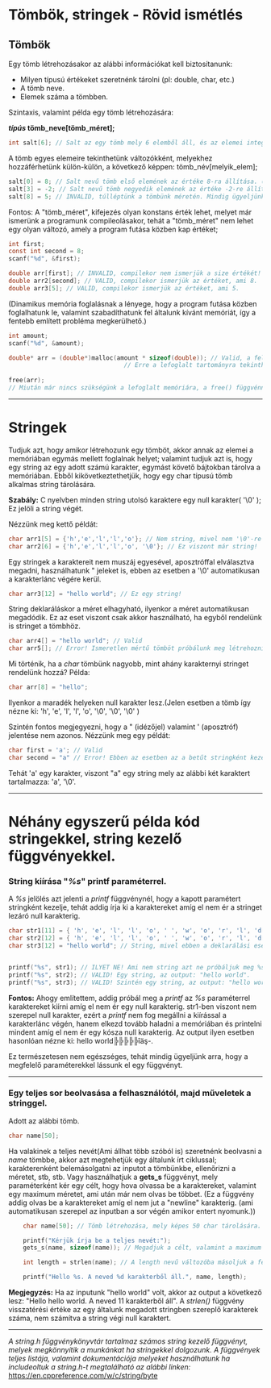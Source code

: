 # Tömbök, stringek - Rövid ismétlés

## Tömbök
Egy tömb létrehozásakor az alábbi információkat kell biztosítanunk:
- Milyen típusú értékeket szeretnénk tárolni (pl: double, char, etc.)
- A tömb neve.
- Elemek száma a tömbben.

Szintaxis, valamint példa egy tömb létrehozására:

**_típús_ tömb_neve[tömb_méret];**
```C
int salt[6]; // Salt az egy tömb mely 6 elemből áll, és az elemei integer típúst tudnak tárolni.
```
A tömb egyes elemeire tekinthetünk változókként, melyekhez hozzáférhetünk külön-külön, a következő képpen: tömb_név[melyik_elem];
```C
salt[0] = 8; // Salt nevű tömb első elemének az értéke 8-ra állítása. (A tömbök elemeinek számozása nullától kezdődik.)
salt[3] = -2; // Salt nevű tömb negyedik elemének az értéke -2-re állítása.
salt[8] = 5; // INVALID, túlléptünk a tömbünk méretén. Mindig ügyeljünk arra, hogy az adott tömb eleme amihez éppen hozzá szeretnénk férni a kereteinken belül legyen!
```
Fontos: A "tömb_méret", kifejezés olyan konstans érték lehet, melyet már ismerünk a programunk compileolásakor, tehát a "tömb_méret" nem lehet egy olyan változó, amely a program futása közben kap értéket; 
```C
int first;
const int second = 8;
scanf("%d", &first);

double arr[first]; // INVALID, compilekor nem ismerjük a size értékét!
double arr2[second]; // VALID, compilekor ismerjük az értéket, ami 8.
double arr3[5]; // VALID, compilekor ismerjük az értéket, ami 5.
```
(Dinamikus memória foglalásnak a lényege, hogy a program futása közben foglalhatunk le, valamint szabadíthatunk fel általunk kívánt memóriát, így a fentebb említett probléma megkerülhető.)
```C
int amount;
scanf("%d", &amount);

double* arr = (double*)malloc(amount * sizeof(double)); // Valid, a felhasználó által megadott számú, double méretű memóriát foglalunk le.	
					    		// Erre a lefoglalt tartományra tekinthetünk hasonló képpen mintha egy tömb lenne.
			
free(arr);
// Miután már nincs szükségünk a lefoglalt memóriára, a free() függvénnyel visszaadhatjuk a memória pool-ba, tehát az adott memória tartomány újra felhasználható lesz. 
```
----------------------------------------------------------------------------------------------------------------------------------------
# Stringek
Tudjuk azt, hogy amikor létrehozunk egy tömböt, akkor annak az elemei a memóriában egymás mellett foglalnak helyet; valamint tudjuk azt is, hogy egy string az egy adott számú karakter, egymást követő bájtokban tárolva a memóriában. Ebből kikövetkeztethetjük, hogy egy char típusú tömb alkalmas string tárolására.

**Szabály:** C nyelvben minden string utolsó karaktere egy null karakter( '\0' ); Ez jelöli a string végét.

Nézzünk meg kettő példát:
```C
char arr1[5] = {'h','e','l','l','o'}; // Nem string, mivel nem '\0'-re végződik a karakterláncunk.
char arr2[6] = {'h','e','l','l','o', '\0'}; // Ez viszont már string!
```
Egy stringek a karaktereit nem muszáj egyesével, aposztróffal elválasztva megadni, használhatunk " jeleket is, ebben az esetben a '\0' automatikusan a karakterlánc végére kerül.
```C
char arr3[12] = "hello world"; // Ez egy string!
```
String deklaráláskor a méret elhagyható, ilyenkor a méret automatikusan megadódik. Ez az eset viszont csak akkor használható, ha egyből rendelünk is stringet a tömbhöz.
```C
char arr4[] = "hello world"; // Valid
char arr5[]; // Error! Ismeretlen mértű tömböt próbálunk meg létrehozni.
```
Mi történik, ha a *char* tömbünk nagyobb, mint ahány karakternyi stringet rendelünk hozzá?
Példa:
```C
char arr[8] = "hello";
```
Ilyenkor a maradék helyeken null karakter lesz.(Jelen esetben a tömb így nézne ki: 'h', 'e', 'l', 'l', 'o', '\0', '\0', '\0' )

Szintén fontos megjegyezni, hogy a " (idézőjel) valamint ' (aposztróf) jelentése nem azonos.
Nézzünk meg egy példát:
```C
char first = 'a'; // Valid
char second = "a" // Error! Ebben az esetben az a betűt stringként kezeljük, ezért hozzáadódik a null karakter is automatikusan, tehát 2 karaktert próbálunk meg egy változóhoz rendelni.
```
Tehát 'a' egy karakter, viszont "a" egy string mely az alábbi két karaktert tartalmazza: 'a', '\0'.

----------------------------------------------------------------------------------------------------------------------------------------

# Néhány egyszerű példa kód stringekkel, string kezelő függvényekkel.

 ### **String kiírása "*%s*" printf paraméterrel.**

A *%s* jelölés azt jelenti a *printf* függvénynél, hogy a kapott paramétert stringként kezelje, tehát addig írja ki a karaktereket amíg el nem ér a stringet lezáró null karakterig.

```C
char str1[11] = { 'h', 'e', 'l', 'l', 'o', ' ', 'w', 'o', 'r', 'l', 'd' }; // Nem String, mivel NEM null karakterrel végződik.
char str2[12] = { 'h', 'e', 'l', 'l', 'o', ' ', 'w', 'o', 'r', 'l', 'd', '\0' }; // String, mivel null karakterrel végződik.
char str3[12] = "hello world"; // String, mivel ebben a deklarálási esetben automatikusan megkapta a végére a null karaktert.


printf("%s", str1); // ILYET NE! Ami nem string azt ne próbáljuk meg %s paraméterrel kiiratni!
printf("%s", str2); // VALID! Egy string, az output: "hello world".
printf("%s", str3); // VALID! Szintén egy string, az output: "hello world".
```
**Fontos:** Ahogy említettem, addig próbál meg a *printf* az *%s* paraméterrel karaktereket kiírni amíg el nem ér egy null karakterig. str1-ben viszont nem szerepel null karakter, ezért a *printf* nem fog megállni a kiírással a karakterlánc végén, hanem elkezd tovább haladni a memóriában és printelni mindent amíg el nem ér egy kósza null karakterig. Az output ilyen esetben hasonlóan nézne ki: hello world╠╠╠╠╠îäş-. 

Ez természetesen nem egészséges, tehát mindig ügyeljünk arra, hogy a megfelelő paraméterekkel lássunk el egy függvényt.

----------------------------------------------------------------------------------------------------------------------------------------

### **Egy teljes sor beolvasása a felhasználótól, majd műveletek a stringgel.**

Adott az alábbi tömb.
```C
char name[50];
```
Ha valakinek a teljes nevét(Ami állhat több szóból is) szeretnénk beolvasni a *name* tömbbe, akkor azt megtehetjük egy általunk írt ciklussal; karakterenként belemásolgatni az inputot a tömbünkbe, ellenőrizni a méretet, stb, stb. Vagy használhatjuk a **gets_s** függvényt, mely paraméterként kér egy célt, hogy hova olvassa be a karaktereket, valamint egy maximum méretet, ami után már nem olvas be többet. (Ez a függvény addig olvas be a karaktereket amíg el nem jut a "newline" karakterig. (ami automatikusan szerepel az inputban a sor végén amikor entert nyomunk.))

```C
	char name[50]; // Tömb létrehozása, mely képes 50 char tárolására.

	printf("Kérjük írja be a teljes nevét:");
	gets_s(name, sizeof(name)); // Megadjuk a célt, valamint a maximum méretet. A "sizeof(name)" visstatérési értéke a name tömbünk mérete bájtokban.

	int length = strlen(name); // A length nevű változóba másoljuk a felhasználó által beírt stringben szereplő karakterek számát.

	printf("Hello %s. A neved %d karakterből áll.", name, length); 
```
**Megjegyzés:** Ha az inputunk "hello world" volt, akkor az output a következő lesz: "Hello hello world. A neved 11 karakterből áll".
A *strlen()* függvény visszatérési értéke az egy általunk megadott stringben szereplő karakterek száma, nem számítva a string végi null karaktert.

----------------------------------------------------------------------------------------------------------------------------------------

*A string.h függvénykönyvtár tartalmaz számos string kezelő függvényt, melyek megkönnyítik a munkánkat ha stringekkel dolgozunk.
A függvények teljes listája, valamint dokumentációja melyeket használhatunk ha includeoltuk a string.h-t megtalálható az alábbi linken:* https://en.cppreference.com/w/c/string/byte


